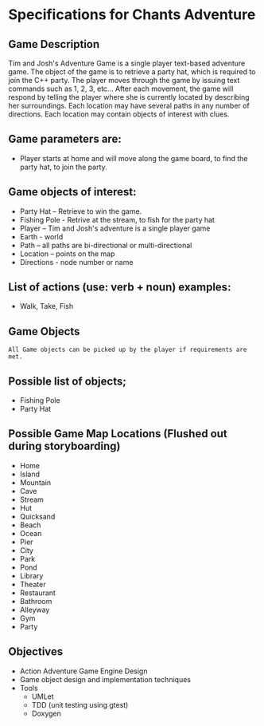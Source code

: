 # Specifications for Chants Adventure

## Game Description

Tim and Josh's Adventure Game is a single player text-based adventure game. The object of the game is to retrieve a party hat, which is required to join the C++ party. The player moves through the game by issuing text commands such as 1, 2, 3, etc... After each movement, the game will respond by telling the player where she is currently located by describing her surroundings. Each location may have several paths in any number of directions. Each location may contain objects of interest with clues.

## Game parameters are:

-	Player starts at home and will move along the game board, to find the party hat, to join the party.

## Game objects of interest:

-	Party Hat – Retrieve to win the game.
-   Fishing Pole - Retrive at the stream, to fish for the party hat
-	Player – Tim and Josh's adventure is a single player game
-	Earth - world
-	Path – all paths are bi-directional or multi-directional
-	Location – points on the map
-	Directions - node number or name


## List of actions (use: verb + noun) examples:

-	Walk, Take, Fish

## Game Objects

	All Game objects can be picked up by the player if requirements are met.

## Possible list of objects;
-	Fishing Pole
-	Party Hat

## Possible Game Map Locations (Flushed out during storyboarding)
-   Home
-   Island
-   Mountain
-   Cave
-   Stream
-   Hut
-   Quicksand
-   Beach
-   Ocean
-   Pier
-   City
-   Park
-   Pond
-   Library
-   Theater
-   Restaurant
-   Bathroom
-   Alleyway
-   Gym
-   Party

## Objectives
-	Action Adventure Game Engine Design 
-	Game object design and implementation techniques
-	Tools
    -	UMLet
    -   TDD (unit testing using gtest)
    -   Doxygen
